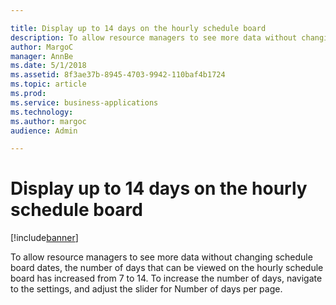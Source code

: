 ```yaml
---

title: Display up to 14 days on the hourly schedule board
description: To allow resource managers to see more data without changing schedule board dates, the number of days that can be viewed on the hourly schedule board has increased from 7 to 14.
author: MargoC
manager: AnnBe
ms.date: 5/1/2018
ms.assetid: 8f3ae37b-8945-4703-9942-110baf4b1724
ms.topic: article
ms.prod: 
ms.service: business-applications
ms.technology: 
ms.author: margoc
audience: Admin

---
```

#  Display up to 14 days on the hourly schedule board


[!include[banner](../../../../includes/banner.md)]

To allow resource managers to see more data without changing schedule board
dates, the number of days that can be viewed on the hourly schedule board has
increased from 7 to 14. To increase the number of days, navigate to the
settings, and adjust the slider for Number of days per page.
